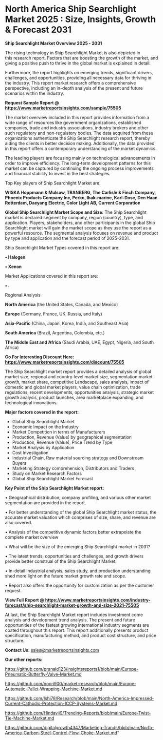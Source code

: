 # North America Ship Searchlight Market 2025 : Size, Insights, Growth & Forecast 2031

<Strong> Ship Searchlight Market Overview 2025 - 2031</strong>

The rising technology in Ship Searchlight Market is also depicted in this research report. Factors that are boosting the growth of the market, and giving a positive push to thrive in the global market is explained in detail.

Furthermore, the report highlights on emerging trends, significant drivers, challenges, and opportunities, providing all necessary data for thriving in the industry. This report market research offers a comprehensive perspective, including an in-depth analysis of the present and future scenarios within the industry.

<strong>Request Sample Report @ <a href=https://www.marketreportsinsights.com/sample/75505>https://www.marketreportsinsights.com/sample/75505</a></strong>

The market overview included in this report provides information from a wide range of resources like government organizations, established companies, trade and industry associations, industry brokers and other such regulatory and non-regulatory bodies. The data acquired from these organizations authenticate the Ship Searchlight research report, thereby aiding the clients in better decision making. Additionally, the data provided in this report offers a contemporary understanding of the market dynamics.

The leading players are focusing mainly on technological advancements in order to improve efficiency. The long-term development patterns for this market can be captured by continuing the ongoing process improvements and financial stability to invest in the best strategies.

Top Key players of Ship Searchlight Market are:

<strong>WISKA Hoppmann & Mulsow, TRANBERG, The Carlisle & Finch Company, Phoenix Products Company Inc, Perko, Ibak-marine, Karl-Dose, Den Haan Rotterdam, Daeyang Electric, Color Light AB, Current Corporation</strong>

<strong><b>Global Ship Searchlight Market Scope and Size:</b></strong>
The Ship Searchlight market is declared segment by company, region (country), type, and application. Players, stakeholders, and other participants in the global Ship Searchlight market will gain the market scope as they use the report as a powerful resource. The segmental analysis focuses on revenue and product by type and application and the forecast period of 2025-2031.

Ship Searchlight Market Types covered in this report are:

<strong>• Halogen

• Xenon</strong>

Market Applications covered in this report are:

<strong>• .</strong> 

Regional Analysis

<strong>North America</strong> (the United States, Canada, and Mexico)

<strong>Europe</strong> (Germany, France, UK, Russia, and Italy)

<strong>Asia-Pacific</strong> (China, Japan, Korea, India, and Southeast Asia)

<strong>South America</strong> (Brazil, Argentina, Colombia, etc.)

<strong>The Middle East and Africa</strong> (Saudi Arabia, UAE, Egypt, Nigeria, and South Africa)

<strong>Go For Interesting Discount Here: <a href=https://www.marketreportsinsights.com/discount/75505>https://www.marketreportsinsights.com/discount/75505</a></strong>

The Ship Searchlight market report provides a detailed analysis of global market size, regional and country-level market size, segmentation market growth, market share, competitive Landscape, sales analysis, impact of domestic and global market players, value chain optimization, trade regulations, recent developments, opportunities analysis, strategic market growth analysis, product launches, area marketplace expanding, and technological innovations.

<strong><b>Major factors covered in the report:</b></strong>
<ul>
  <li>Global Ship Searchlight Market </li>
  <li>Economic Impact on the Industry</li>
  <li>Market Competition in terms of Manufacturers</li>
  <li>Production, Revenue (Value) by geographical segmentation</li>
  <li>Production, Revenue (Value), Price Trend by Type</li>
  <li>Market Analysis by Application</li>
  <li>Cost Investigation</li>
  <li>Industrial Chain, Raw material sourcing strategy and Downstream Buyers</li>
  <li>Marketing Strategy comprehension, Distributors and Traders</li>
  <li>Study on Market Research Factors</li>
  <li>Global Ship Searchlight Market Forecast</li>
</ul>

<strong><b>Key Point of the Ship Searchlight Market report:</b></strong>

• Geographical distribution, company profiling, and various other market segmentation are provided in the report.

• For better understanding of the global Ship Searchlight market status, the accurate market valuation which comprises of size, share, and revenue are also covered.

• Analysis of the competitive dynamic factors better extrapolate the complete market overview

• What will be the size of the emerging Ship Searchlight market in 2031?

• The latest trends, opportunities and challenges, and growth drivers provide better construal of the Ship Searchlight Market.

• In-detail industrial analysis, sales study, and production understanding shed more light on the future market growth rate and scope.

• Report also offers the opportunity for customization as per the customer request.

<strong><b>View Full Report @ <a href=https://www.marketreportsinsights.com/industry-forecast/ship-searchlight-market-growth-and-size-2021-75505>https://www.marketreportsinsights.com/industry-forecast/ship-searchlight-market-growth-and-size-2021-75505</a></b></strong>


At last, the Ship Searchlight Market report includes investment come analysis and development trend analysis. The present and future opportunities of the fastest growing international industry segments are coated throughout this report. This report additionally presents product specification, manufacturing method, and product cost structure, and price structure.

<strong>Contact Us:</strong>
sales@marketreportsinsights.com

<strong>Our other reports:</strong>

<a href=https://github.com/pranald123/insightsreports1/blob/main/Europe-Pneumatic-Butterfly-Valve-Market.md>https://github.com/pranald123/insightsreports1/blob/main/Europe-Pneumatic-Butterfly-Valve-Market.md</a>

<a href=https://github.com/noori900/market-research/blob/main/Europe-Automatic-Pallet-Wrapping-Machine-Market.md>https://github.com/noori900/market-research/blob/main/Europe-Automatic-Pallet-Wrapping-Machine-Market.md</a>

<a href=https://github.com/Ishi78/Research/blob/main/North-America-Impressed-Current-Cathodic-Protection-ICCP-Systems-Market.md>https://github.com/Ishi78/Research/blob/main/North-America-Impressed-Current-Cathodic-Protection-ICCP-Systems-Market.md</a>

<a href=https://github.com/Hindavii9/Trending-Reports/blob/main/Europe-Twist-Tie-Machine-Market.md>https://github.com/Hindavii9/Trending-Reports/blob/main/Europe-Twist-Tie-Machine-Market.md</a>

<a href=https://github.com/digitalgrowth4347/Marketing-Trands/blob/main/North-America-Carbon-Steel-Control-Flow-Choke-Market.md>https://github.com/digitalgrowth4347/Marketing-Trands/blob/main/North-America-Carbon-Steel-Control-Flow-Choke-Market.md</a>"

